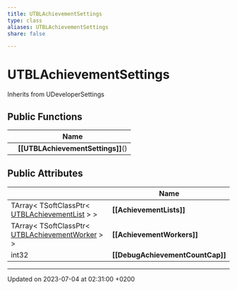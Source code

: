```yaml
---
title: UTBLAchievementSettings
type: class
aliases: UTBLAchievementSettings
share: false

---
```


# UTBLAchievementSettings





Inherits from UDeveloperSettings

## Public Functions

|                | Name           |
| -------------- | -------------- |
| | **[[UTBLAchievementSettings]]**() |

## Public Attributes

|                | Name           |
| -------------- | -------------- |
| TArray< TSoftClassPtr< [UTBLAchievementList](/docs/SDK/Source/Classes/classUTBLAchievementList.md) > > | **[[AchievementLists]]**  |
| TArray< TSoftClassPtr< [UTBLAchievementWorker](/docs/SDK/Source/Classes/classUTBLAchievementWorker.md) > > | **[[AchievementWorkers]]**  |
| int32 | **[[DebugAchievementCountCap]]**  |

-------------------------------

Updated on 2023-07-04 at 02:31:00 +0200